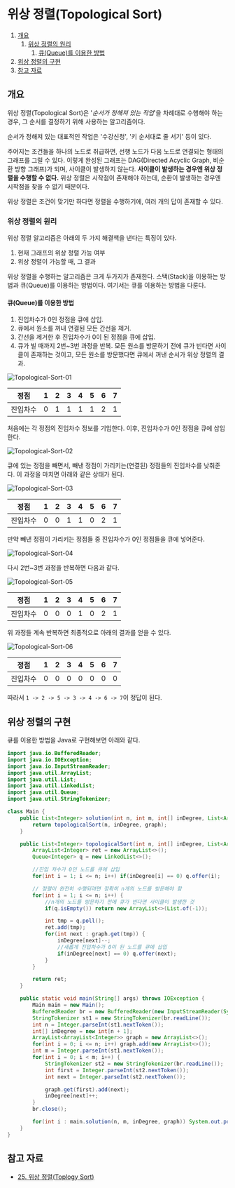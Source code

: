 # 위상 정렬(Topological Sort)

1. [개요](#개요)
   1. [위상 정렬의 원리](#위상-정렬의-원리)
      1. [큐(Queue)를 이용한 방법](#큐queue를-이용한-방법)
2. [위상 정렬의 구현](#위상-정렬의-구현)
3. [참고 자료](#참고-자료)

## 개요

위상 정렬(Topological Sort)은 '_순서가 정해져 있는 작업_'을 차례대로 수행해야 하는 경우, 그 순서를 결정하기 위해 사용하는 알고리즘이다.

순서가 정해져 있는 대표적인 작업은 '수강신청', '키 순서대로 줄 서기' 등이 있다.

주어지는 조건들을 하나의 노드로 취급하면, 선행 노드가 다음 노드로 연결되는 형태의 그래프를 그릴 수 있다. 이렇게 완성된 그래프는 DAG(Directed Acyclic Graph, 비순환 방향 그래프)가 되며, 사이클이 발생하지 않는다. **사이클이 발생하는 경우엔 위상 정렬을 수행할 수 없다.** 위상 정렬은 시작점이 존재해야 하는데, 순환이 발생하는 경우엔 시작점을 찾을 수 없기 때문이다.

위상 정렬은 조건이 맞기만 하다면 정렬을 수행하기에, 여러 개의 답이 존재할 수 있다.

### 위상 정렬의 원리

위상 정렬 알고리즘은 아래의 두 가지 해결책을 낸다는 특징이 있다.

1. 현재 그래프의 위상 정렬 가능 여부
2. 위상 정렬이 가능할 때, 그 결과

위상 정렬을 수행하는 알고리즘은 크게 두가지가 존재한다. 스택(Stack)을 이용하는 방법과 큐(Queue)를 이용하는 방법이다. 여기서는 큐를 이용하는 방법을 다룬다.

#### 큐(Queue)를 이용한 방법

1. 진입차수가 0인 정점을 큐에 삽입.
2. 큐에서 원소를 꺼내 연결된 모든 간선을 제거.
3. 간선을 제거한 후 진입차수가 0이 된 정점을 큐에 삽입.
4. 큐가 빌 때까지 2번~3번 과정을 반복. 모든 원소를 방문하기 전에 큐가 빈다면 사이클이 존재하는 것이고, 모든 원소를 방문했다면 큐에서 꺼낸 순서가 위상 정렬의 결과.

![Topological-Sort-01](./images/Topological-Sort-01.png)

|   정점   |  1  |  2  |  3  |  4  |  5  |  6  |  7  |
| :------: | :-: | :-: | :-: | :-: | :-: | :-: | :-: |
| 진입차수 |  0  |  1  |  1  |  1  |  1  |  2  |  1  |

처음에는 각 정점의 진입차수 정보를 기입한다. 이후, 진입차수가 0인 정점을 큐에 삽입한다.

![Topological-Sort-02](./images/Topological-Sort-02.png)

큐에 있는 정점을 빼면서, 빼낸 정점이 가리키는(연결된) 정점들의 진입차수를 낮춰준다. 이 과정을 마치면 아래와 같은 상태가 된다.

![Topological-Sort-03](./images/Topological-Sort-03.png)

|   정점   |  1  |  2  |  3  |  4  |  5  |  6  |  7  |
| :------: | :-: | :-: | :-: | :-: | :-: | :-: | :-: |
| 진입차수 |  0  |  0  |  1  |  1  |  0  |  2  |  1  |

만약 빼낸 정점이 가리키는 정점들 중 진입차수가 0인 정점들을 큐에 넣어준다.

![Topological-Sort-04](./images/Topological-Sort-04.png)

다시 2번~3번 과정을 반복하면 다음과 같다.

![Topological-Sort-05](./images/Topological-Sort-05.png)

|   정점   |  1  |  2  |  3  |  4  |  5  |  6  |  7  |
| :------: | :-: | :-: | :-: | :-: | :-: | :-: | :-: |
| 진입차수 |  0  |  0  |  0  |  1  |  0  |  2  |  1  |

위 과정들 계속 반복하면 최종적으로 아래의 결과를 얻을 수 있다.

![Topological-Sort-06](./images/Topological-Sort-06.png)

|   정점   |  1  |  2  |  3  |  4  |  5  |  6  |  7  |
| :------: | :-: | :-: | :-: | :-: | :-: | :-: | :-: |
| 진입차수 |  0  |  0  |  0  |  0  |  0  |  0  |  0  |

따라서 `1 -> 2 -> 5 -> 3 -> 4 -> 6 -> 7`이 정답이 된다.

## 위상 정렬의 구현

큐를 이용한 방법을 Java로 구현해보면 아래와 같다.

```java
import java.io.BufferedReader;
import java.io.IOException;
import java.io.InputStreamReader;
import java.util.ArrayList;
import java.util.List;
import java.util.LinkedList;
import java.util.Queue;
import java.util.StringTokenizer;

class Main {
    public List<Integer> solution(int n, int m, int[] inDegree, List<ArrayList<Integer>> graph) {
        return topologicalSort(n, inDegree, graph);
    }

    public List<Integer> topologicalSort(int n, int[] inDegree, List<ArrayList<Integer>> graph) {
        ArrayList<Integer> ret = new ArrayList<>();
        Queue<Integer> q = new LinkedList<>();

        //진입 차수가 0인 노드를 큐에 삽입
        for(int i = 1; i <= n; i++) if(inDegree[i] == 0) q.offer(i);

        // 정렬이 완전히 수행되려면 정확히 n개의 노드를 방문해야 함
        for(int i = 1; i <= n; i++) {
            //n개의 노드를 방문하기 전에 큐가 빈다면 사이클이 발생한 것
            if(q.isEmpty()) return new ArrayList<>(List.of(-1));

            int tmp = q.poll();
            ret.add(tmp);
            for(int next : graph.get(tmp)) {
                inDegree[next]--;
                //새롭게 진입차수가 0이 된 노드를 큐에 삽입
                if(inDegree[next] == 0) q.offer(next);
            }
        }

        return ret;
    }

    public static void main(String[] args) throws IOException {
        Main main = new Main();
        BufferedReader br = new BufferedReader(new InputStreamReader(System.in));
        StringTokenizer st1 = new StringTokenizer(br.readLine());
        int n = Integer.parseInt(st1.nextToken());
        int[] inDegree = new int[n + 1];
        ArrayList<ArrayList<Integer>> graph = new ArrayList<>();
        for(int i = 0; i <= n; i++) graph.add(new ArrayList<>());
        int m = Integer.parseInt(st1.nextToken());
        for(int i = 0; i < m; i++) {
            StringTokenizer st2 = new StringTokenizer(br.readLine());
            int first = Integer.parseInt(st2.nextToken());
            int next = Integer.parseInt(st2.nextToken());

            graph.get(first).add(next);
            inDegree[next]++;
        }
        br.close();

        for(int i : main.solution(n, m, inDegree, graph)) System.out.print(i + " ");
    }
}

```

## 참고 자료

- [25. 위상 정렬(Toplogy Sort)](https://blog.naver.com/ndb796/221236874984)
